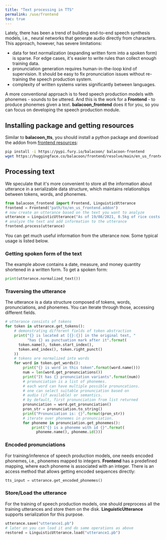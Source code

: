 ```yaml
---
title: "Text processing in TTS"
permalink: /use/frontend
toc: true
---
```


Lately, there has been a trend of building end-to-end
speech synthesis models, i.e., neural networks that
generate audio directly from characters.
This approach, however, has severe limitations:

- data for text normalization (expanding written
  form into a spoken form) is sparse. For edge cases,
  it's easier to write rules than collect enough training
  data.
- pronunciation generation requires human-in-the-loop
  kind of supervision. It should be easy to fix pronunciation
  issues without re-training the speech production system.
- complexity of written systems varies significantly between languages.

A more conventional approach is to feed speech production models
with phonemes - sounds to be uttered.
And this is the work for a **Frontend** - to produce phonemes
given a text. **balacoon_frontend** does it for you,
so you can focus on developing the speech production module.

## Installing package and getting resources

Similar to **balacoon_tts**, you should install a python package and
download the addon from [frontend resources](https://huggingface.co/balacoon/frontend):

```bash
pip install -i https://pypi.fury.io/balacoon/ balacoon-frontend
wget https://huggingface.co/balacoon/frontend/resolve/main/en_us_frontend.addon
```

## Processing text

We speculate that it's more convenient to store all the information
about utterance in a serializable data structure, which maintains
relationships between tokens, words, and phonemes.

```python
from balacoon_frontend import Frontend, LinguisticUtterance
frontend = Frontend("path/to/en_us_frontend.addon")
# now create an utterance based on the text you want to analyze
utterance = LinguisticUtterance("As of 19/08/2021, 0.5kg of rice costs 1.34$")
# analyze the text and add information to the utterance
frontend.process(utterance)
```

You can get much useful information from the utterance now.
Some typical usage is listed below.


### Getting spoken form of the text

The example above contains a date, measure, and money quantity shortened in a written form.
To get a spoken form:

```python
print(utterance.normalized_text())
```

### Traversing the utterance

The utterance is a data structure composed of tokens, words, pronunciations, and phonemes.
You can iterate through those, accessing different fields.

```python
# utterance consists of tokens
for token in utterance.get_tokens():
    # demonstrating different fields of token abstraction
    print("{} is located at [{}:{}] in the original text, "
          "has {} as punctuation mark after it".format(
      token.name(), token.start_index(),
      token.end_index(), token.right_punct()
    ))
    # tokens are normalized into words
    for word in token.get_words():
        print("{} is word in this token".format(word.name()))
        num = len(word.get_pronunciations())
        print("It has {} pronunciation variants".format(num))
        # pronunciation is a list of phonemes.
        # each word can have multiple possible pronuncations.
        # one can select suitable pronunciation based on
        # audio (if available) or semantics.
        # by default, first pronunciation from list returned
        pronunciation = word.get_pronunciation()
        pron_str = pronunciation.to_string()
        print("Pronunciation is: {}".format(pron_str))
        # iterate over phonemes in pronunciation.
        for phoneme in pronunciation.get_phonemes():
            print("{} is a phoneme with id {}".format(
              phoneme.name(), phoneme.id()))
```

### Encoded pronunciations

For training/inference of speech production models, one 
needs encoded phonemes, i.e., phonemes mapped to integers.
**Frontend** has a predefined mapping, where each phoneme
is associated with an integer. There is an access method that allows
getting encoded sequences directly:

```python
tts_input = utterance.get_encoded_phonemes()
```

### Store/Load the utterance

For the training of speech production models, one should preprocess all the training utterances and store them on the disk.
**LinguisticUtterance** supports serialization for this purpose.

```python
utterance.save("utterance1.pb")
# later on you can load it and do same operations as above
restored = LinguisticUtterance.load("utterance1.pb")
```
